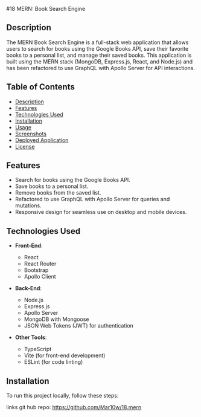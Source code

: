 
#18 MERN: Book Search Engine
## Description

The MERN Book Search Engine is a full-stack web application that allows users to search for books using the Google Books API, 
save their favorite books to a personal list, and manage their saved books. 
This application is built using the MERN stack (MongoDB, Express.js, React, and Node.js) 
and has been refactored to use GraphQL with Apollo Server for API interactions.

## Table of Contents

- [Description](#description)
- [Features](#features)
- [Technologies Used](#technologies-used)
- [Installation](#installation)
- [Usage](#usage)
- [Screenshots](#screenshots)
- [Deployed Application](#deployed-application)
- [License](#license)

## Features

- Search for books using the Google Books API.
- Save books to a personal list.
- Remove books from the saved list.
- Refactored to use GraphQL with Apollo Server for queries and mutations.
- Responsive design for seamless use on desktop and mobile devices.

## Technologies Used

- **Front-End**:
  - React
  - React Router
  - Bootstrap
  - Apollo Client

- **Back-End**:
  - Node.js
  - Express.js
  - Apollo Server
  - MongoDB with Mongoose
  - JSON Web Tokens (JWT) for authentication

- **Other Tools**:
  - TypeScript
  - Vite (for front-end development)
  - ESLint (for code linting)

## Installation

To run this project locally, follow these steps:

links
git hub repo: https://github.com/Mar10w/18.mern
